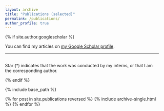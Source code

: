 ```yaml
---
layout: archive
title: "Publications (selected)"
permalink: /publications/
author_profile: true
---
```


{% if site.author.googlescholar %}
  <style>
    .dashed-line {
      height: 2px; /* 设置虚线高度 */
      background: repeating-linear-gradient(
        to right,
        #000, /* 虚线颜色 */
        #000 5px, /* 虚线长度 */
        transparent 5px, /* 透明间隔 */
        transparent 10px /* 间隔长度 */
      );
      margin: 20px 0; /* 设置外边距 */
    }
  </style>
  <div class="wordwrap">
    <p>You can find my articles on <a href="{{site.author.googlescholar}}">my Google Scholar profile</a>. 
    <hr class="simple-dashed-line"> <!-- 简单虚线横线 -->
    <br>Star (*) indicates that the work was conducted by my interns, or that I am the corresponding author. </p>
  </div>
{% endif %}

{% include base_path %}

{% for post in site.publications reversed %}
  {% include archive-single.html %}
{% endfor %}

